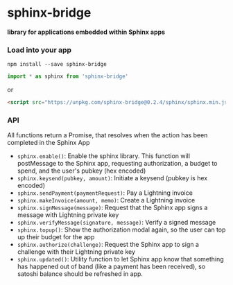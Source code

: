 # sphinx-bridge

**library for applications embedded within Sphinx apps**

### Load into your app

`npm install --save sphinx-bridge`
```js
import * as sphinx from 'sphinx-bridge'
```
or
```html
<script src="https://unpkg.com/sphinx-bridge@0.2.4/sphinx/sphinx.min.js"></script>
```

### API

All functions return a Promise, that resolves when the action has been completed in the Sphinx App

- `sphinx.enable()`: Enable the sphinx library. This function will postMessage to the Sphinx app, requesting authorization, a budget to spend, and the user's pubkey (hex encoded)
- `sphinx.keysend(pubkey, amount)`: Initiate a keysend (pubkey is hex encoded)
- `sphinx.sendPayment(paymentRequest)`: Pay a Lightning invoice
- `sphinx.makeInvoice(amount, memo)`: Create a Lightning invoice
- `sphinx.signMessage(message)`: Request that the Sphinx app signs a message with Lightning private key
- `sphinx.verifyMessage(signature, message)`: Verify a signed message
- `sphinx.topup()`: Show the authorization modal again, so the user can top up their budget for the app
- `sphinx.authorize(challenge)`: Request the Sphinx app to sign a challenge with their Lightning private key
- `sphinx.updated()`: Utility function to let Sphinx app know that something has happened out of band (like a payment has been received), so satoshi balance should be refreshed in app.
